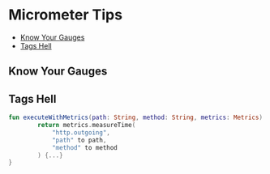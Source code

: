 # Micrometer Tips

* [Know Your Gauges](#know-your-gauges)
* [Tags Hell](#tags-hell)

## Know Your Gauges

## Tags Hell

```kotlin
fun executeWithMetrics(path: String, method: String, metrics: Metrics): Try<Response<T>> {
        return metrics.measureTime(
            "http.outgoing",
            "path" to path,
            "method" to method
        ) {...}
}
```